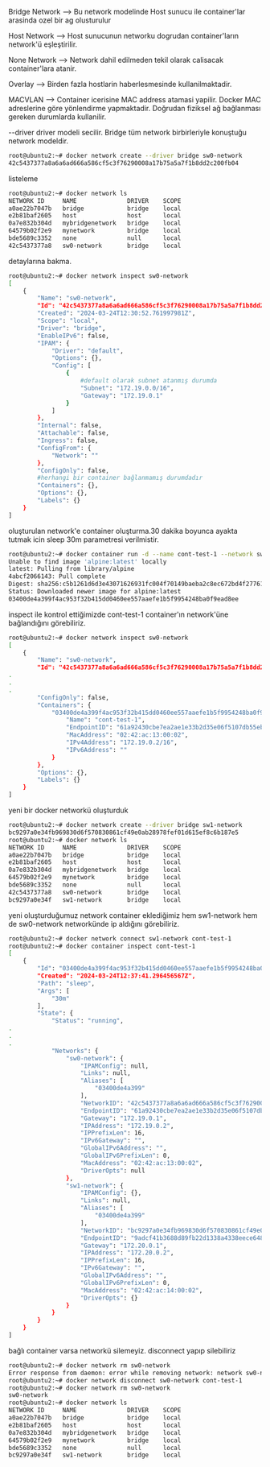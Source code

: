 Bridge Network --> Bu network modelinde Host sunucu ile container'lar arasinda ozel bir ag olusturulur

Host Network --> Host sunucunun networku dogrudan container'ların network'ü eşleştirilir.

None Network --> Network dahil edilmeden tekil olarak calisacak container'lara atanir.

Overlay --> Birden fazla hostlarin haberlesmesinde kullanilmaktadir.

MACVLAN --> Container icerisine MAC address atamasi yapilir. Docker MAC adreslerine göre yönlendirme yapmaktadir. Doğrudan fiziksel ağ bağlanması gereken durumlarda kullanilir.



--driver driver modeli secilir. Bridge tüm network birbirleriyle konuştuğu network modeldir.

```sh
root@ubuntu2:~# docker network create --driver bridge sw0-network
42c5437377a8a6a6ad666a586cf5c3f76290008a17b75a5a7f1b8dd2c200fb04
```
listeleme

```sh
root@ubuntu2:~# docker network ls
NETWORK ID     NAME              DRIVER    SCOPE
a0ae22b7047b   bridge            bridge    local
e2b81baf2605   host              host      local
0a7e832b304d   mybridgenetwork   bridge    local
64579b02f2e9   mynetwork         bridge    local
bde5689c3352   none              null      local
42c5437377a8   sw0-network       bridge    local
```

detaylarına bakma.  

```sh
root@ubuntu2:~# docker network inspect sw0-network
[
    {
        "Name": "sw0-network",
        "Id": "42c5437377a8a6a6ad666a586cf5c3f76290008a17b75a5a7f1b8dd2c200fb04",
        "Created": "2024-03-24T12:30:52.761997981Z",
        "Scope": "local",
        "Driver": "bridge",
        "EnableIPv6": false,
        "IPAM": {
            "Driver": "default",
            "Options": {},
            "Config": [
                {
                    #default olarak subnet atanmış durumda
                    "Subnet": "172.19.0.0/16",
                    "Gateway": "172.19.0.1"
                }
            ]
        },
        "Internal": false,
        "Attachable": false,
        "Ingress": false,
        "ConfigFrom": {
            "Network": ""
        },
        "ConfigOnly": false,
        #herhangi bir container bağlanmamış durumdadır
        "Containers": {},
        "Options": {},
        "Labels": {}
    }
]
```

oluşturulan network'e container oluşturma.30 dakika boyunca ayakta tutmak icin sleep 30m parametresi verilmistir.

```sh
root@ubuntu2:~# docker container run -d --name cont-test-1 --network sw0-network alpine sleep 30m
Unable to find image 'alpine:latest' locally
latest: Pulling from library/alpine
4abcf2066143: Pull complete
Digest: sha256:c5b1261d6d3e43071626931fc004f70149baeba2c8ec672bd4f27761f8e1ad6b
Status: Downloaded newer image for alpine:latest
03400de4a399f4ac953f32b415dd0460ee557aaefe1b5f9954248ba0f9ead8ee
```

inspect ile kontrol ettiğimizde cont-test-1 container'ın network'üne bağlandığını görebiliriz.

```sh
root@ubuntu2:~# docker network inspect sw0-network
[
    {
        "Name": "sw0-network",
        "Id": "42c5437377a8a6a6ad666a586cf5c3f76290008a17b75a5a7f1b8dd2c200fb04",
.
.
.
        "ConfigOnly": false,
        "Containers": {
            "03400de4a399f4ac953f32b415dd0460ee557aaefe1b5f9954248ba0f9ead8ee": {
                "Name": "cont-test-1",
                "EndpointID": "61a92430cbe7ea2ae1e33b2d35e06f5107db55ebcfff48aa0f37c7c6f05d535a",
                "MacAddress": "02:42:ac:13:00:02",
                "IPv4Address": "172.19.0.2/16",
                "IPv6Address": ""
            }
        },
        "Options": {},
        "Labels": {}
    }
]
```

yeni bir docker networkü oluşturduk

```sh
root@ubuntu2:~# docker network create --driver bridge sw1-network
bc9297a0e34fb969830d6f570830861cf49e0ab28978fef01d615ef8c6b187e5
root@ubuntu2:~# docker network ls
NETWORK ID     NAME              DRIVER    SCOPE
a0ae22b7047b   bridge            bridge    local
e2b81baf2605   host              host      local
0a7e832b304d   mybridgenetwork   bridge    local
64579b02f2e9   mynetwork         bridge    local
bde5689c3352   none              null      local
42c5437377a8   sw0-network       bridge    local
bc9297a0e34f   sw1-network       bridge    local
```

yeni oluşturduğumuz network container eklediğimiz hem sw1-network hem de sw0-network networkünde ip aldığını görebiliriz.

```sh
root@ubuntu2:~# docker network connect sw1-network cont-test-1
root@ubuntu2:~# docker container inspect cont-test-1
[
    {
        "Id": "03400de4a399f4ac953f32b415dd0460ee557aaefe1b5f9954248ba0f9ead8ee",
        "Created": "2024-03-24T12:37:41.296456567Z",
        "Path": "sleep",
        "Args": [
            "30m"
        ],
        "State": {
            "Status": "running",
.
.
.
            "Networks": {
                "sw0-network": {
                    "IPAMConfig": null,
                    "Links": null,
                    "Aliases": [
                        "03400de4a399"
                    ],
                    "NetworkID": "42c5437377a8a6a6ad666a586cf5c3f76290008a17b75a5a7f1b8dd2c200fb04",
                    "EndpointID": "61a92430cbe7ea2ae1e33b2d35e06f5107db55ebcfff48aa0f37c7c6f05d535a",
                    "Gateway": "172.19.0.1",
                    "IPAddress": "172.19.0.2",
                    "IPPrefixLen": 16,
                    "IPv6Gateway": "",
                    "GlobalIPv6Address": "",
                    "GlobalIPv6PrefixLen": 0,
                    "MacAddress": "02:42:ac:13:00:02",
                    "DriverOpts": null
                },
                "sw1-network": {
                    "IPAMConfig": {},
                    "Links": null,
                    "Aliases": [
                        "03400de4a399"
                    ],
                    "NetworkID": "bc9297a0e34fb969830d6f570830861cf49e0ab28978fef01d615ef8c6b187e5",
                    "EndpointID": "9adcf41b3688d89fb22d1338a4338eece648a2542d52cbefd18ed05a6e153254",
                    "Gateway": "172.20.0.1",
                    "IPAddress": "172.20.0.2",
                    "IPPrefixLen": 16,
                    "IPv6Gateway": "",
                    "GlobalIPv6Address": "",
                    "GlobalIPv6PrefixLen": 0,
                    "MacAddress": "02:42:ac:14:00:02",
                    "DriverOpts": {}
                }
            }
        }
    }
]
```

bağlı container varsa networkü silemeyiz. disconnect yapıp silebiliriz
```sh
root@ubuntu2:~# docker network rm sw0-network
Error response from daemon: error while removing network: network sw0-network id 42c5437377a8a6a6ad666a586cf5c3f76290008a17b75a5a7f1b8dd2c200fb04 has active endpoints
root@ubuntu2:~# docker network disconnect sw0-network cont-test-1
root@ubuntu2:~# docker network rm sw0-network
sw0-network
root@ubuntu2:~# docker network ls
NETWORK ID     NAME              DRIVER    SCOPE
a0ae22b7047b   bridge            bridge    local
e2b81baf2605   host              host      local
0a7e832b304d   mybridgenetwork   bridge    local
64579b02f2e9   mynetwork         bridge    local
bde5689c3352   none              null      local
bc9297a0e34f   sw1-network       bridge    local
```
